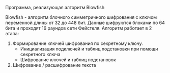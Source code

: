 Программа, реализующая алгоритм Blowfish

Blowfish - алгоритм блочного симметричного шифрования с ключом переменной длины от 32 до 448 бит.
Данные шифруются блоками по 64 бита и проходят 16 раундов сети Фейстеля.
Алгоритм работает в 2 этапа:
1) Формирование ключей шифрования по секретному ключу.
    - Инициализация подключей и таблиц подстановки при помощи секретного ключа
    - Шифрование ключей и таблиц подстановок
2) Шифрование / расшифрование текста